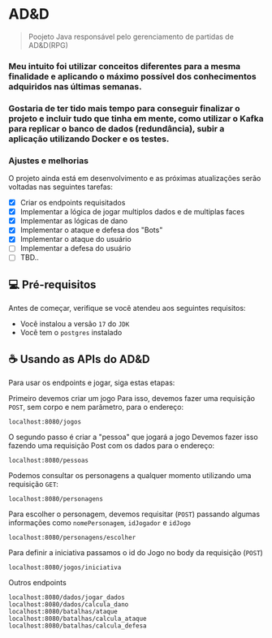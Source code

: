 # AD&D


> Poojeto Java responsável pelo gerenciamento de partidas de AD&D(RPG) 

### Meu intuito foi utilizar conceitos diferentes para a mesma finalidade e aplicando o máximo possível dos conhecimentos adquiridos nas últimas semanas.
### Gostaria de ter tido mais tempo para conseguir finalizar o projeto e incluir tudo que tinha em mente, como utilizar o Kafka para replicar o banco de dados (redundância), subir a aplicação utilizando Docker e os testes.

### Ajustes e melhorias

O projeto ainda está em desenvolvimento e as próximas atualizações serão voltadas nas seguintes tarefas:

- [x] Criar os endpoints requisitados
- [x] Implementar a lógica de jogar multiplos dados e de multiplas faces
- [x] Implementar as lógicas de dano
- [x] Implementar o ataque e defesa dos "Bots"
- [x] Implementar o ataque do usuário
- [ ] Implementar a defesa do usuário
- [ ] TBD..

## 💻 Pré-requisitos

Antes de começar, verifique se você atendeu aos seguintes requisitos:

* Você instalou a versão `17` do `JDK`
* Você tem o `postgres` instalado



## ☕ Usando as APIs do AD&D

Para usar os endpoints e jogar, siga estas etapas:


Primeiro devemos criar um jogo
Para isso, devemos fazer uma requisição `POST`, sem corpo e nem parâmetro, para o endereço: 
```
localhost:8080/jogos
```

O segundo passo é criar a "pessoa" que jogará a jogo
Devemos fazer isso fazendo uma requisição Post com os dados para o endereço:
```
localhost:8080/pessoas
```

Podemos consultar os personagens a qualquer momento utilizando uma requisição `GET`:
```
localhost:8080/personagens
```

Para escolher o personagem, devemos requisitar (`POST`) passando algumas informações como `nomePersonagem`, `idJogador` e `idJogo`
```
localhost:8080/personagens/escolher
```

Para definir a iniciativa passamos o id do Jogo no body da requisição (`POST`)
```
localhost:8080/jogos/iniciativa
```

Outros endpoints
```
localhost:8080/dados/jogar_dados
localhost:8080/dados/calcula_dano
localhost:8080/batalhas/ataque
localhost:8080/batalhas/calcula_ataque
localhost:8080/batalhas/calcula_defesa
```
